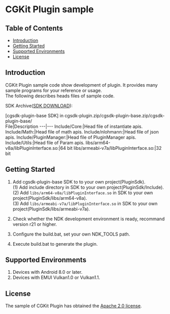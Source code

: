 # CGKit Plugin sample

## Table of Contents
 * [Introduction](#introduction)
 * [Getting Started](#getting-started)
 * [Supported Environments](#supported-environments)
 * [License](#license)
## Introduction
CGKit Plugin sample code show development of plugin. It provides many sample programs for your reference or usage.<br>
The following describes heads files of sample code.

SDK Archive([SDK DOWNLOAD](https://developer.huawei.com/consumer/en/doc/development/HMSCore-Library-V5/sdk-download-0000001050441521-V5?ha_source=hms1)):

[cgsdk-plugin-base SDK] in cgsdk-plugin.zip/cgsdk-plugin-base.zip/cgsdk-plugin-base/<br>
 File|Description
 ---|---
 Include/Core:|Head file of instantiate apis.
 Include/Math:|Head file of math apis.
 Include/nlohmann:|Head file of json apis.
 Include/PluginManager:|Head file of PluginManager apis.
 Include/Utils:|Head file of Param apis.
 libs/arm64-v8a/libPluginInterface.so:|64 bit
 libs/armeabi-v7a/libPluginInterface.so:|32 bit

## Getting Started
1. Add cgsdk-plugin-base SDK to to your own project(PluginSdk).<br>
 (1) Add include directory in SDK to your own project(PluginSdk/Include).<br>
  (2) Add `libs/arm64-v8a/libPluginInterface.so` in SDK to your own project(PluginSdk/libs/arm64-v8a).<br>
  (3) Add `libs/armeabi-v7a/libPluginInterface.so` in SDK to your own project(PluginSdk/libs/armeabi-v7a).<br>

2. Check whether the NDK development environment is ready, recommand version r21 or higher.<br>
3. Configure the build.bat, set your own NDK_TOOLS path.<br>
4. Execute build.bat to generate the plugin.<br>

## Supported Environments
1. Devices with Android 8.0 or later.<br>
2. Devices with EMUI Vulkan1.0 or Vulkan1.1.<br>

## License
The sample of CGKit Plugin has obtained the [Apache 2.0 license](http://www.apache.org/licenses/LICENSE-2.0).
